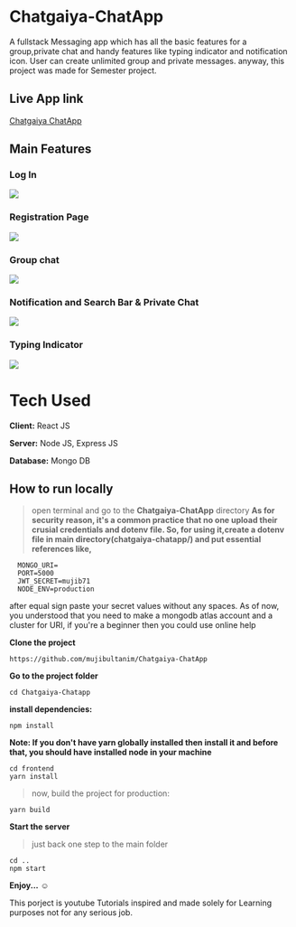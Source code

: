 # Chatgaiya-ChatApp
A fullstack Messaging app which has all the basic features for a group,private chat and handy features like typing indicator and notification icon.
User can create unlimited group and private messages. anyway, this project was made for Semester project.

## Live App link
[Chatgaiya ChatApp](http://chatgaiya-chatapp.herokuapp.com)

## Main Features
### Log In
![](https://github.com/mujibultanim/Chatgaiya-ChatApp/blob/main/Demo/log%20in.png)
### Registration Page
![](https://github.com/mujibultanim/Chatgaiya-ChatApp/blob/main/Demo/registration.png)
### Group chat
![](https://github.com/mujibultanim/Chatgaiya-ChatApp/blob/main/Demo/groupchat.png)
### Notification and Search Bar & Private Chat
![](https://github.com/mujibultanim/Chatgaiya-ChatApp/blob/main/Demo/notification%20and%20search.png)
### Typing Indicator
![](https://github.com/mujibultanim/Chatgaiya-ChatApp/blob/main/Demo/typing%20indicator.png)

# Tech Used

**Client:** React JS

**Server:** Node JS, Express JS

**Database:** Mongo DB

## How to run locally
>open terminal and go to the **Chatgaiya-ChatApp** directory
**As for security reason, it's a common practice that no one upload their crusial credentials and dotenv file.
So, for using it,create a dotenv file in main directory(chatgaiya-chatapp/) and put essential references like,**

```
  MONGO_URI=
  PORT=5000
  JWT_SECRET=mujib71
  NODE_ENV=production
```
 
 after equal sign paste your secret values without any spaces. As of now, you understood that you need to make a mongodb atlas account and a cluster for URI, if you're a beginner then you could use online help
  
**Clone the project**
```
https://github.com/mujibultanim/Chatgaiya-ChatApp
```
**Go to the project folder**
```
cd Chatgaiya-Chatapp
```
**install dependencies:**
```
npm install
```

**Note: If you don't have yarn globally installed then install it and before that, you should have installed node in your machine**

```
cd frontend
yarn install
```
>now, build the project for production:
```
yarn build
```

**Start the server**
>just back one step to the main folder

```
cd ..
npm start
```

**Enjoy...** :relaxed:

This porject is youtube Tutorials inspired and made solely for Learning purposes not for any serious job.

